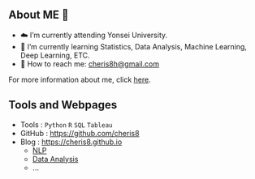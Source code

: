 <!--
**cheris8/cheris8** is a ✨ _special_ ✨ repository because its `README.md` (this file) appears on your GitHub profile.

Here are some ideas to get you started:

- 🔭 I’m currently working on ...
- 🌱 I’m currently learning ...
- 👯 I’m looking to collaborate on ...
- 🤔 I’m looking for help with ...
- 💬 Ask me about ...
- 📫 How to reach me: ...
- 😄 Pronouns: ...
- ⚡ Fun fact: ...
-->

## About ME 🤍

- ☁️ I’m currently attending Yonsei University.
- 📃 I’m currently learning Statistics, Data Analysis, Machine Learning, Deep Learning, ETC.
- 📩 How to reach me: cheris8h@gmail.com

For more information about me, click [here](https://github.com/cheris8/Resume/blob/master/Resume/README.md).

## Tools and Webpages

- Tools : `Python` `R` `SQL` `Tableau`
- GitHub : <https://github.com/cheris8>
- Blog : <https://cheris8.github.io>
  - [NLP](https://cheris8.github.io/tags/#natural-language-processing)
  - [Data Analysis](https://cheris8.github.io/categories/#data-analysis)
  - ...
